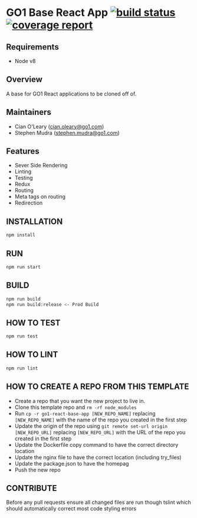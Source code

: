 # GO1 Base React App [![build status](https://code.go1.com.au/apps/go1-base-react-app/badges/master/build.svg)](https://code.go1.com.au/apps/go1-base-react-app/commits/master) [![coverage report](https://code.go1.com.au/apps/go1-base-react-app/badges/master/coverage.svg)](https://code.go1.com.au/apps/go1-base-react-app/commits/master)

## Requirements

- Node v8

## Overview

A base for GO1 React applications to be cloned off of.

## Maintainers
- Cian O'Leary (cian.oleary@go1.com)
- Stephen Mudra (stephen.mudra@go1.com)


## Features
- Sever Side Rendering
- Linting
- Testing
- Redux
- Routing
- Meta tags on routing
- Redirection

## INSTALLATION

```sh
npm install
```

## RUN
```sh
npm run start
```

## BUILD

```sh
npm run build
npm run build:release <- Prod Build
```

## HOW TO TEST

```sh
npm run test
```

## HOW TO LINT

```sh
npm run lint
```

## HOW TO CREATE A REPO FROM THIS TEMPLATE

- Create a repo that you want the new project to live in.
- Clone this template repo and `rm -rf node_modules`
- Run `cp -r go1-react-base-app [NEW_REPO_NAME]` replacing `[NEW_REPO_NAME]` with the name of the repo you created in the first step
- Update the origin of the repo using `git remote set-url origin [NEW_REPO_URL]` replacing `[NEW_REPO_URL]` with the URL of the repo you created in the first step
- Update the Dockerfile copy command to have the correct directory location
- Update the nginx file to have the correct location (including try_files)
- Update the package.json to have the homepag
- Push the new repo

## CONTRIBUTE

Before any pull requests ensure all changed files are run though tslint which should automatically correct most code styling errors
